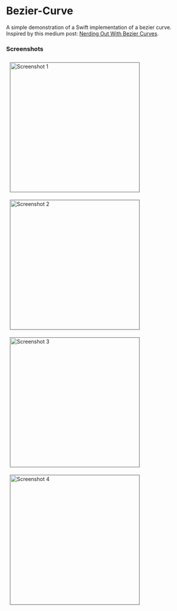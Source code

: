 # Bezier-Curve
A simple demonstration of a Swift implementation of a bezier curve. Inspired by this medium post: [Nerding Out With Bezier Curves](https://medium.com/@nashvail/nerding-out-with-bezier-curves-6e3c0bc48e2f#.ipll91xv4).

### Screenshots
<a href="http://imgur.com/eKbtfmU.png">
    <img src="http://imgur.com/eKbtfmU.png" width="350" style="margin: 10px; border-width: 1px; border-style: solid; border-color: gray;" alt="Screenshot 1">
</a>
<a href="http://imgur.com/xplX2II.png">
    <img src="http://imgur.com/xplX2II.png" width="350" style="margin: 10px; border-width: 1px; border-style: solid; border-color: gray;" alt="Screenshot 2">
</a>
<a href="http://imgur.com/5GLkdrD.png">
    <img src="http://imgur.com/5GLkdrD.png" width="350" style="margin: 10px; border-width: 1px; border-style: solid; border-color: gray;" alt="Screenshot 3">
</a>
<a href="http://imgur.com/8GVcLB5.png">
    <img src="http://imgur.com/8GVcLB5.png" width="350" style="margin: 10px; border-width: 1px; border-style: solid; border-color: gray;" alt="Screenshot 4">
</a>
